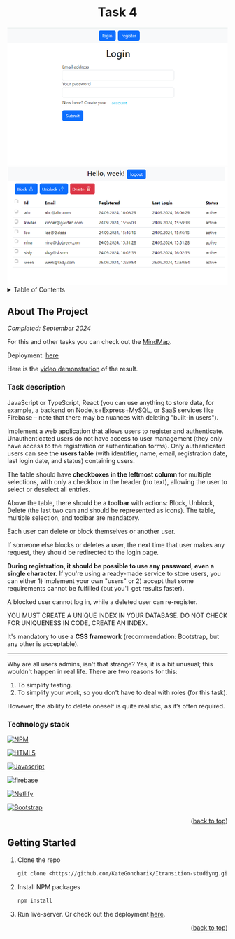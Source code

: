 <a name="readme-top"></a>

<div align="center">
  <h1 align="center">Task 4</h1>
   <img src='./src/assets/result-auth.png'>
   <img src='./src/assets/result-main.png'>

</div>

<!-- TABLE OF CONTENTS -->
<details>
  <summary>Table of Contents</summary>
  <ol>
    <li>
      <a href="#about-the-project">About The Project</a>
      <ul>
        <li><a href="#technology-stack">Technology stack</a></li>
      </ul>
    </li>
    </li>

  </ol>
</details>

<!-- ABOUT THE PROJECT -->

## About The Project

_Completed: September 2024_

For this and other tasks you can check out the [MindMap](https://miro.com/app/board/uXjVKXt043k=/?share_link_id=575629632634).

Deployment: [here](https://manage-users-task-4.netlify.app/)

Here is the [video demonstration](https://youtu.be/On0EyB6epoo) of the result.

### Task description

JavaScript or TypeScript, React
(you can use anything to store data, for example, a backend on Node.js+Express+MySQL, or SaaS services like Firebase – note that there may be nuances with deleting "built-in users").

Implement a web application that allows users to register and authenticate. Unauthenticated users do not have access to user management (they only have access to the registration or authentication forms).
Only authenticated users can see the **users table** (with identifier, name, email, registration date, last login date, and status) containing users.

The table should have **checkboxes in the leftmost column** for multiple selections, with only a checkbox in the header (no text), allowing the user to select or deselect all entries.

Above the table, there should be a **toolbar** with actions: Block, Unblock, Delete (the last two can and should be represented as icons). The table, multiple selection, and toolbar are mandatory.

Each user can delete or block themselves or another user.

If someone else blocks or deletes a user, the next time that user makes any request, they should be redirected to the login page.

**During registration, it should be possible to use any password, even a single character.** If you're using a ready-made service to store users, you can either 1) implement your own "users" or 2) accept that some requirements cannot be fulfilled (but you'll get results faster).

A blocked user cannot log in, while a deleted user can re-register.

YOU MUST CREATE A UNIQUE INDEX IN YOUR DATABASE. DO NOT CHECK FOR UNIQUENESS IN CODE, CREATE AN INDEX.

It's mandatory to use a **CSS framework** (recommendation: Bootstrap, but any other is acceptable).

---

Why are all users admins, isn't that strange? Yes, it is a bit unusual; this wouldn't happen in real life. There are two reasons for this:

1) To simplify testing.
2) To simplify your work, so you don't have to deal with roles (for this task).

However, the ability to delete oneself is quite realistic, as it’s often required.

### Technology stack

[![NPM][NPM]][NPM-url]

[![HTML5][HTML5]][HTML5-url]

[![Javascript][Javascript]][Javascript-url]

![firebase](https://img.shields.io/badge/firebase-ffca28?style=for-the-badge&logo=firebase&logoColor=black)

[![Netlify][Netlify]][Netlify-url]

[![Bootstrap][Bootstrap]][Bootstrap-url]

<p align="right">(<a href="#readme-top">back to top</a>)</p>

## Getting Started

1. Clone the repo

   ```txt
   git clone <https://github.com/KateGoncharik/Itransition-studiyng.git>
   ```

2. Install NPM packages

   ```txt
   npm install
   ```

3. Run live-server. Or check out the deployment [here](https://manage-users-task-4.netlify.app/).

<p align="right">(<a href="#readme-top">back to top</a>)</p>

[NPM]: https://img.shields.io/badge/NPM-%23CB3837.svg?style=for-the-badge&logo=npm&logoColor=white
[NPM-url]: https://www.npmjs.com
[Javascript]: https://img.shields.io/badge/JavaScript-323330?style=for-the-badge&logo=javascript&logoColor=F7DF1E
[Javascript-url]: https://developer.mozilla.org/en-US/docs/Learn/JavaScript/First_steps/What_is_JavaScript
[HTML5]: https://img.shields.io/badge/html5-%23E34F26.svg?style=for-the-badge&logo=html5&logoColor=white
[HTML5-url]: https://html.com/html5/
[Netlify]: https://img.shields.io/badge/netlify-%23000000.svg?style=for-the-badge&logo=netlify&logoColor=#00C7B7
[Netlify-url]: https://www.netlify.com/
[Bootstrap]: https://img.shields.io/badge/Bootstrap-563D7C?style=for-the-badge&logo=bootstrap&logoColor=white
[Bootstrap-url]: https://getbootstrap.com/
